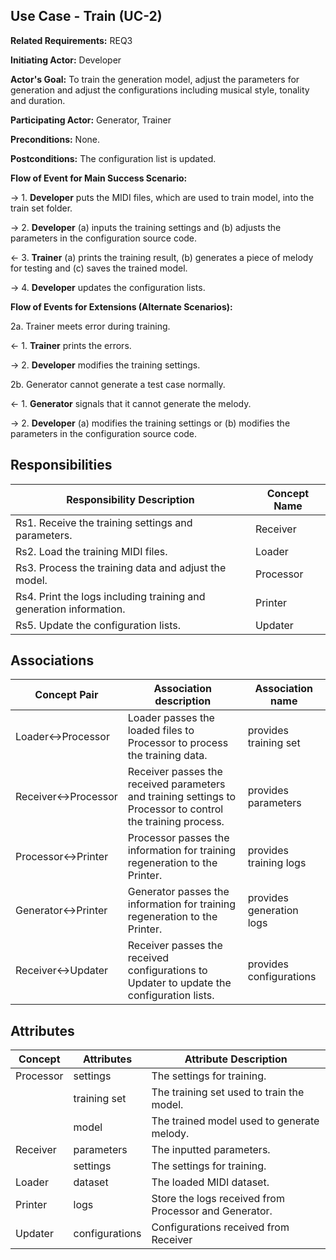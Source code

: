 ## Use Case - Train (UC-2)

**Related Requirements:** REQ3

**Initiating Actor:** Developer

**Actor's Goal:** To train the generation model, adjust the parameters for generation and adjust the configurations including musical style, tonality and duration.

**Participating Actor:** Generator, Trainer

**Preconditions:** None.

**Postconditions:** The configuration list is updated.

**Flow of Event for Main Success Scenario:**

→ 1. **Developer** puts the MIDI files, which are used to train model, into the train set folder.

→ 2. **Developer** (a) inputs the training settings and (b) adjusts the parameters in the configuration source code.

← 3. **Trainer** (a) prints the training result, (b) generates a piece of melody for testing and (c) saves the trained model.

→ 4. **Developer** updates the configuration lists.

**Flow of Events for Extensions (Alternate Scenarios):** 

2a. Trainer meets error during training.

← 1. **Trainer** prints the errors.

→ 2. **Developer** modifies the training settings.

2b. Generator cannot generate a test case normally.

← 1. **Generator** signals that it cannot generate the melody.

→ 2. **Developer** (a) modifies the training settings or (b) modifies the parameters in the configuration source code.

## Responsibilities

| Responsibility Description                                   | Concept Name |
| ------------------------------------------------------------ | ------------ |
| Rs1. Receive the training settings and parameters.           | Receiver     |
| Rs2. Load the training MIDI files.                           | Loader       |
| Rs3. Process the training data and adjust the model.         | Processor    |
| Rs4. Print the logs including training and generation information. | Printer      |
| Rs5. Update the configuration lists.                         | Updater      |

## Associations

| Concept Pair       | Association description                                      | Association name         |
| ------------------ | ------------------------------------------------------------ | ------------------------ |
| Loader↔Processor   | Loader passes the loaded files to Processor to process the training data. | provides training set    |
| Receiver↔Processor | Receiver passes the received parameters and training settings to Processor to control the training process. | provides parameters      |
| Processor↔Printer   | Processor passes the information for training regeneration to the Printer. | provides training logs   |
| Generator↔Printer   | Generator passes the information for training regeneration to the Printer. | provides generation logs |
| Receiver↔Updater   | Receiver passes the received configurations to Updater to update the configuration lists. | provides configurations  |

## Attributes

| Concept   | Attributes     | Attribute Description                                 |
| --------- | -------------- | ----------------------------------------------------- |
| Processor | settings       | The settings for training.                            |
|           | training set   | The training set used to train the model.             |
|           | model          | The trained model used to generate melody.            |
| Receiver  | parameters     | The inputted parameters.                              |
|           | settings       | The settings for training.                            |
| Loader    | dataset        | The loaded MIDI dataset.                              |
| Printer   | logs           | Store the logs received from Processor and Generator. |
| Updater   | configurations | Configurations received from Receiver                 |
